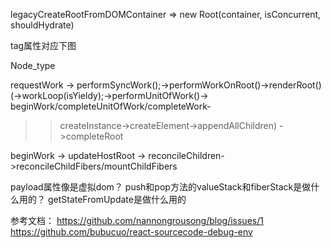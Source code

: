 
legacyCreateRootFromDOMContainer => new Root(container, isConcurrent, shouldHydrate)

tag属性对应下图

Node_type

requestWork -> performSyncWork();->performWorkOnRoot()->renderRoot()(->workLoop(isYieldy);->performUnitOfWork()-> beginWork/completeUnitOfWork/completeWork-
>>createInstance->createElement->appendAllChildren)
->completeRoot

beginWork -> updateHostRoot -> reconcileChildren->reconcileChildFibers/mountChildFibers


payload属性像是虚拟dom？
push和pop方法的valueStack和fiberStack是做什么用的？
getStateFromUpdate是做什么用的

参考文档：
https://github.com/nannongrousong/blog/issues/1
https://github.com/bubucuo/react-sourcecode-debug-env
